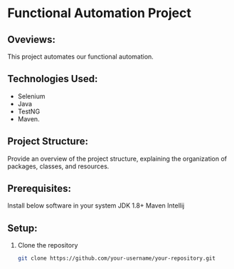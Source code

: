 # Functional Automation Project

## Oveviews:               

This project automates our functional automation.

## Technologies Used: 

- Selenium
- Java
- TestNG
- Maven.

## Project Structure:

Provide an overview of the project structure, explaining the organization of packages, classes, and resources.

## Prerequisites: 
Install below software in your system
JDK 1.8+
Maven
Intellij

## Setup:

1. Clone the repository
   ```bash
   git clone https://github.com/your-username/your-repository.git
